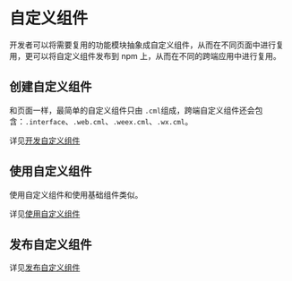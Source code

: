 # 自定义组件

开发者可以将需要复用的功能模块抽象成自定义组件，从而在不同页面中进行复用，更可以将自定义组件发布到 npm 上，从而在不同的跨端应用中进行复用。

## 创建自定义组件

和页面一样，最简单的自定义组件只由 `.cml`组成，跨端自定义组件还会包含：`.interface`、`.web.cml`、`.weex.cml`、`.wx.cml`。

详见[开发自定义组件](/component/custom/develop.html)

## 使用自定义组件

使用自定义组件和使用基础组件类似。

详见[使用自定义组件](/component/custom/use.html)

## 发布自定义组件

详见[发布自定义组件](/component/custom/publish.html)
